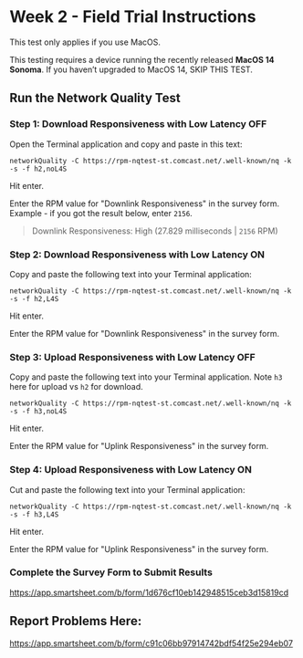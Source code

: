 # Week 2 - Field Trial Instructions

This test only applies if you use MacOS.

This testing requires a device running the recently released **MacOS 14 Sonoma**.
If you haven’t upgraded to MacOS 14, SKIP THIS TEST.

## Run the Network Quality Test

### Step 1: Download Responsiveness with Low Latency OFF

Open the Terminal application and copy and paste in this text:

    networkQuality -C https://rpm-nqtest-st.comcast.net/.well-known/nq -k -s -f h2,noL4S

Hit enter.

Enter the RPM value for "Downlink Responsiveness" in the survey form.
Example - if you got the result below, enter `2156`.

> Downlink Responsiveness: High (27.829 milliseconds | `2156` RPM)

### Step 2: Download Responsiveness with Low Latency ON

Copy and paste the following text into your Terminal application:

    networkQuality -C https://rpm-nqtest-st.comcast.net/.well-known/nq -k -s -f h2,L4S

Hit enter.

Enter the RPM value for "Downlink Responsiveness" in the survey form.

### Step 3: Upload Responsiveness with Low Latency OFF

Copy and paste the following text into your Terminal application.  Note `h3` here for upload vs `h2` for download.

    networkQuality -C https://rpm-nqtest-st.comcast.net/.well-known/nq -k -s -f h3,noL4S

Hit enter.

Enter the RPM value for "Uplink Responsiveness" in the survey form.

### Step 4: Upload Responsiveness with Low Latency ON

Cut and paste the following text into your Terminal application:

    networkQuality -C https://rpm-nqtest-st.comcast.net/.well-known/nq -k -s -f h3,L4S

Hit enter.

Enter the RPM value for "Uplink Responsiveness" in the survey form.

### Complete the Survey Form to Submit Results
https://app.smartsheet.com/b/form/1d676cf10eb142948515ceb3d15819cd

## Report Problems Here:
https://app.smartsheet.com/b/form/c91c06bb97914742bdf54f25e294eb07
